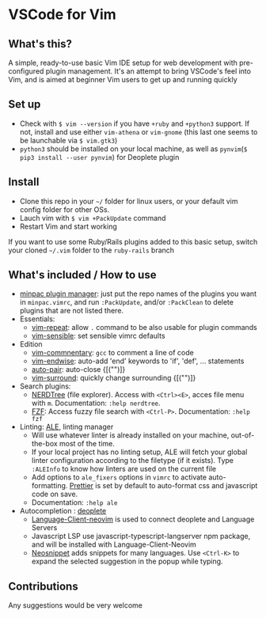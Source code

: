 # VSCode for Vim

## What's this?

A simple, ready-to-use basic Vim IDE setup for web development with pre-configured plugin management. It's an attempt to bring VSCode's feel into Vim, and is aimed at beginner Vim users to get up and running quickly

## Set up

* Check with `$ vim --version` if you have `+ruby` and `+python3` support. If not, install and use either `vim-athena` or `vim-gnome` (this last one seems to be launchable via `$ vim.gtk3`)
* `python3` should be installed on your local machine, as well as `pynvim`(`$ pip3 install --user pynvim`) for Deoplete plugin

## Install

* Clone this repo in your `~/` folder for linux users, or your default vim config folder for other OSs.
* Lauch vim with `$ vim +PackUpdate` command
* Restart Vim and start working

If you want to use some Ruby/Rails plugins added to this basic setup, switch your cloned `~/.vim` folder to the `ruby-rails` branch

## What's included / How to use

* [minpac plugin manager](https://github.com/k-takata/minpac): just put the repo names of the plugins you want in `minpac.vimrc`, and run `:PackUpdate`, and/or `:PackClean` to delete plugins that are not listed there.
* Essentials:
  * [vim-repeat](https://github.com/tpope/vim-repeat): allow `.` command to be also usable for plugin commands
  * [vim-sensible](https://github.com/tpope/vim-sensible): set sensible vimrc defaults
* Edition
  * [vim-commnentary](https://github.com/tpope/vim-commentary): `gcc` to comment a line of code
  * [vim-endwise](https://github.com/tpope/vim-endwise): auto-add 'end' keywords to 'if', 'def', ... statements
  * [auto-pair](https://github.com/jiangmiao/auto-pairs): auto-close {[("")]}
  * [vim-surround](https://github.com/tpope/vim-surround): quickly change surrounding {[("")]}
* Search plugins:
  * [NERDTree](https://github.com/scrooloose/nerdtree) (file explorer). Access with `<Ctrl><E>`, acces file menu with `m`. Documentation: `:help nerdtree`.
  * [FZF](https://github.com/junegunn/fzf.vim): Access fuzzy file search with `<Ctrl-P>`. Documentation: `:help fzf`
* Linting: [ALE](https://github.com/dense-analysis/ale), linting manager
  * Will use whatever linter is already installed on your machine, out-of-the-box most of the time.
  * If your local project has no linting setup, ALE will fetch your global linter configuration according to the filetype (if it exists). Type `:ALEInfo` to know how linters are used on the current file
  * Add options to `ale_fixers` options in `vimrc` to activate auto-formatting. [Prettier](https://prettier.io) is set by default to auto-format css and javascript code on save.
  * Documentation: `:help ale`
* Autocompletion : [deoplete](https://github.com/Shougo/deoplete.nvim)
  * [Language-Client-neovim](https://github.com/autozimu/LanguageClient-neovim) is used to connect deoplete and Language Servers
  * Javascript LSP use javascript-typescript-langserver npm package, and will be installed with Language-Client-Neovim
  * [Neosnippet](https://github.com/Shougo/neosnippet.vim) adds snippets for many languages. Use `<Ctrl-K>` to expand the selected suggestion in the popup while typing.

## Contributions

Any suggestions would be very welcome

